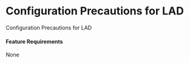 Configuration Precautions for LAD
=================================

Configuration Precautions for LAD

#### Feature Requirements

None